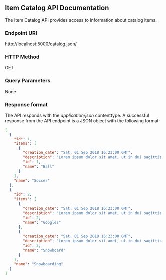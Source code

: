 
## Item Catalog API Documentation

The Item Catalog API provides access to information about catalog items.

### Endpoint URI

http://localhost:5000/catalog.json/

### HTTP Method

GET

### Query Parameters

None

### Response format

The API responds with the *application/json* content­type. A successful response from the API endpoint is a JSON object  with the following format:

```json
[
  {
    "id": 1, 
    "items": [
      {
        "creation_date": "Sat, 01 Sep 2018 16:23:00 GMT", 
        "description": "Lorem ipsum dolor sit amet, ut in dui sagittis pellentesque fusce ultrices, massa est blandit, amet leo tortor amet ligula, interdum pellentesque. Mauris in ridiculus gravida. Aliquam et donec nunc, dignissim sed enim nam aliquam fusce odio, in arcu rhoncus molestiae bibendum, pede erat distinctio a lacus ullamcorper pharetra, fermentum nunc. Ac blandit sed mollis mauris, est nullam ligula. Enim quis habitasse enim et.", 
        "id": 1, 
        "name": "Ball"
      }
    ], 
    "name": "Soccer"
  }, 
  {
    "id": 2, 
    "items": [
      {
        "creation_date": "Sat, 01 Sep 2018 16:23:00 GMT", 
        "description": "Lorem ipsum dolor sit amet, ut in dui sagittis pellentesque fusce ultrices, massa est blandit, amet leo tortor amet ligula, interdum pellentesque. Mauris in ridiculus gravida. Aliquam et donec nunc, dignissim sed enim nam aliquam fusce odio, in arcu rhoncus molestiae bibendum, pede erat distinctio a lacus ullamcorper pharetra, fermentum nunc. Ac blandit sed mollis mauris, est nullam ligula. Enim quis habitasse enim et.", 
        "id": 2, 
        "name": "Googles"
      }, 
      {
        "creation_date": "Sat, 01 Sep 2018 16:23:00 GMT", 
        "description": "Lorem ipsum dolor sit amet, ut in dui sagittis pellentesque fusce ultrices, massa est blandit, amet leo tortor amet ligula, interdum pellentesque. Mauris in ridiculus gravida. Aliquam et donec nunc, dignissim sed enim nam aliquam fusce odio, in arcu rhoncus molestiae bibendum, pede erat distinctio a lacus ullamcorper pharetra, fermentum nunc. Ac blandit sed mollis mauris, est nullam ligula. Enim quis habitasse enim et.", 
        "id": 3, 
        "name": "Snowboard"
      }
    ], 
    "name": "Snowboarding"
  }
]
```